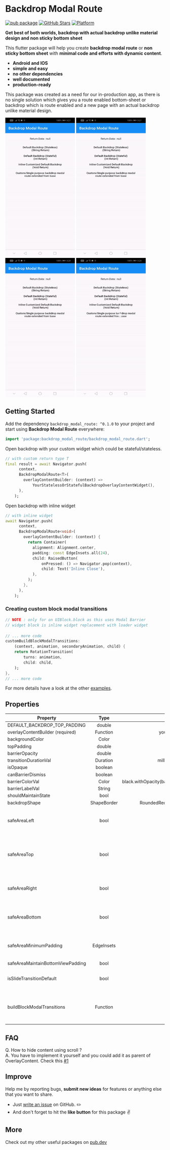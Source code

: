 # Backdrop Modal Route
[![pub package](https://img.shields.io/pub/v/backdrop_modal_route.svg)](https://pub.dartlang.org/packages/backdrop_modal_route)
[![GitHub Stars](https://img.shields.io/github/stars/hey24sheep/backdrop_modal_route.svg?logo=github)](https://github.com/hey24sheep/backdrop_modal_route)
[![Platform](https://img.shields.io/badge/platform-android%20|%20ios-green.svg)](https://img.shields.io/badge/platform-Android%20%7C%20iOS-green.svg)

**Get best of both worlds, backdrop with actual backdrop unlike material design and non sticky bottom sheet**

This flutter package will help you create **backdrop modal route** or **non sticky bottom sheet** with **minimal code and efforts with dynamic content**. 

- **Android and IOS**
- **simple and easy**
- **no other dependencies**
- **well documented**
- **production-ready**

This package was created as a need for our in-production app, as there is no single solution which gives you a route enabled bottom-sheet or backdrop which is route enabled and a new page with an actual backdrop unlike material design.

<p>
<img src="https://github.com/hey24sheep/backdrop_modal_route/raw/master/screenshots/example1.gif" width="220" height="440" />
<img src="https://github.com/hey24sheep/backdrop_modal_route/raw/master/screenshots/example2.gif" width="220" height="440" />
<img src="https://github.com/hey24sheep/backdrop_modal_route/raw/master/screenshots/example3.gif" width="220" height="440" />
<img src="https://github.com/hey24sheep/backdrop_modal_route/raw/master/screenshots/example4.gif" width="220" height="440" />
</p>

## Getting Started
Add the dependency `backdrop_modal_route: ^0.1.0` to your project and start using **Backdrop Modal Route** everywhere:
```dart
import 'package:backdrop_modal_route/backdrop_modal_route.dart';
```

Open backdrop with your custom widget which could be stateful/stateless.

```dart
// with custom return type T
final result = await Navigator.push(
      context,
      BackdropModalRoute<T>(
        overlayContentBuilder: (context) => 
            YourStatelessOrStatefulBackdropOverlayContentWidget(),
      ),
    );
```

Open backdrop with inline widget

```dart
// with inline widget
await Navigator.push(
      context,
      BackdropModalRoute<void>(
        overlayContentBuilder: (context) {
          return Container(
            alignment: Alignment.center,
            padding: const EdgeInsets.all(24),
            child: RaisedButton(
                onPressed: () => Navigator.pop(context),
                child: Text('Inline Close'),
            ),
          );
        },
      ),
    );
```

### Creating custom block modal transitions

```dart
// NOTE : only for on UIBlock.block as this uses Modal Barrier
// widget block is inline widget replacement with loader widget

// ... more code
customBuildBlockModalTransitions:
    (context, animation, secondaryAnimation, child) {
    return RotationTransition(
        turns: animation,
        child: child,
    );
},
// ... more code

```

For more details have a look at the other [examples](https://github.com/hey24sheep/backdrop_modal_route/tree/master/example).

## Properties
| Property                          | Type         | Default                           |                                                           Note |
| ------------------------          |:------------:| --------------------------------: | -------------------------------------------------------------: |
| DEFAULT_BACKDROP_TOP_PADDING      | double       | 56.0                              |                                                                |
| overlayContentBuilder (required)  | Function     | you implement it                  |                                                                |
| backgroundColor                   | Color        | White                             |                                                                |
| topPadding                        | double       | 56.0                              |                                                                |
| barrierOpacity                    | double       | 0.5                               |                                                                |
| transitionDurationVal             | Duration     | milliseconds:500                  |                                                                |
| isOpaque                          | boolean      | false                             |                                                                |
| canBarrierDismiss                 | boolean      | true                              |                                                                |
| barrierColorVal                   | Color        | black.withOpacity(barrierOpacity) |                                                                |
| barrierLabelVal                   | String       | null                              |                                                                |
| shouldMaintainState               | bool         | true                              |                                                                |
| backdropShape                     | ShapeBorder  | RoundedRectangleBorder            |                                                                |
| safeAreaLeft                      |     bool     |            true                   |                     Set as 'false' to disable 'Left' Safe Area |
| safeAreaTop                       |     bool     |            true                   | Set as 'false' to disable 'Top' (usually status bar) Safe Area |
| safeAreaRight                     |     bool     |            true                   |                    Set as 'false' to disable 'Right' Safe Area |
| safeAreaBottom                    |     bool     |            true                   |                   Set as 'false' to disable 'Bottom' Safe Area |
| safeAreaMinimumPadding            |  EdgeInsets  | topPadding                        | 'topPadding' is used to set this. Default 56.0.                |
| safeAreaMaintainBottomViewPadding |     bool     |           false                   |                                                                |
| isSlideTransitionDefault          |     bool     |           true                    | Toggle between slide or fade transition                        |
| buildBlockModalTransitions        |   Function   |               -                   | Use this to create custom transition other than fade/slide     |

## FAQ
Q. How to hide content using scroll ?</br>
A. You have to implement it yourself and you could add it as parent of OverlayContent.
   Check this [#1](https://github.com/hey24sheep/backdrop_modal_route/issues/1)

## Improve

Help me by reporting bugs, **submit new ideas** for features or anything else that you want to share.

- Just [write an issue](https://github.com/hey24sheep/backdrop_modal_route/issues) on GitHub. ✏️
- And don't forget to hit the **like button** for this package ✌️

## More

Check out my other useful packages on [pub.dev](https://pub.dev/packages?q=email%3Ahey24sheep%40gmail.com)